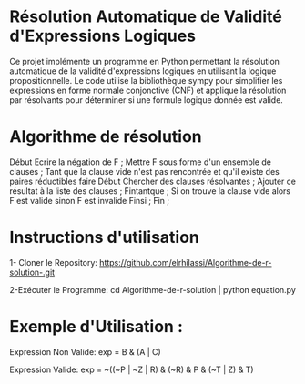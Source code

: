 # Résolution Automatique de Validité d'Expressions Logiques

Ce projet implémente un programme en Python permettant la résolution automatique de la validité d'expressions logiques en utilisant la logique propositionnelle. Le code utilise la bibliothèque sympy pour simplifier les expressions en forme normale conjonctive (CNF) et applique la résolution par résolvants pour déterminer si une formule logique donnée est valide.

# Algorithme de résolution
Début
    Ecrire la négation de F ;
    Mettre F sous forme d'un ensemble de clauses ;
    Tant que la clause vide n'est pas rencontrée et qu'il 
    existe des paires réductibles faire
  Début
    Chercher des clauses résolvantes ;
    Ajouter ce résultat à la liste des clauses ;
    Fintantque ;
  Si on trouve la clause vide alors F est valide
    sinon F est invalide
  Finsi ;
Fin ;

# Instructions d'utilisation
   1- Cloner le Repository:
  https://github.com/elrhilassi/Algorithme-de-r-solution-.git

   2-Exécuter le Programme:
  cd Algorithme-de-r-solution |
  python equation.py

# Exemple d'Utilisation : 

  Expression Non Valide:
    exp = B & (A | C)

  Expression Valide:
  exp = ~((~P | ~Z | R) & (~R) & P & (~T | Z) & T)


  


